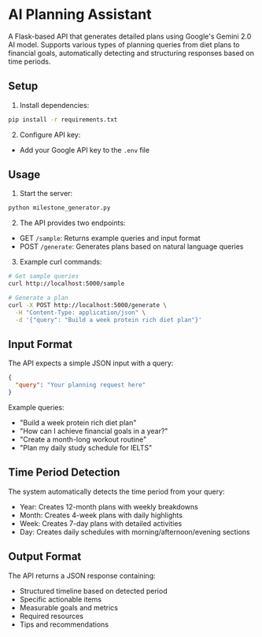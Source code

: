# AI Planning Assistant

A Flask-based API that generates detailed plans using Google's Gemini 2.0 AI model. Supports various types of planning queries from diet plans to financial goals, automatically detecting and structuring responses based on time periods.

## Setup

1. Install dependencies:
```bash
pip install -r requirements.txt
```

2. Configure API key:
- Add your Google API key to the `.env` file

## Usage

1. Start the server:
```bash
python milestone_generator.py
```

2. The API provides two endpoints:
- GET `/sample`: Returns example queries and input format
- POST `/generate`: Generates plans based on natural language queries

3. Example curl commands:
```bash
# Get sample queries
curl http://localhost:5000/sample

# Generate a plan
curl -X POST http://localhost:5000/generate \
  -H "Content-Type: application/json" \
  -d '{"query": "Build a week protein rich diet plan"}'
```

## Input Format

The API expects a simple JSON input with a query:
```json
{
  "query": "Your planning request here"
}
```

Example queries:
- "Build a week protein rich diet plan"
- "How can I achieve financial goals in a year?"
- "Create a month-long workout routine"
- "Plan my daily study schedule for IELTS"

## Time Period Detection

The system automatically detects the time period from your query:
- Year: Creates 12-month plans with weekly breakdowns
- Month: Creates 4-week plans with daily highlights
- Week: Creates 7-day plans with detailed activities
- Day: Creates daily schedules with morning/afternoon/evening sections

## Output Format

The API returns a JSON response containing:
- Structured timeline based on detected period
- Specific actionable items
- Measurable goals and metrics
- Required resources
- Tips and recommendations 